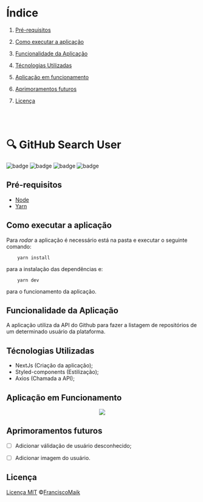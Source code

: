 # Índice
 1. [Pré-requisitos](#pré-requisitos)

 2. [Como executar a aplicação](#como-executar-a-aplicação)

 3. [Funcionalidade da Aplicação](#funcionalidade-da-aplicação)

 4. [Técnologias Utilizadas](#técnologias-utilizadas)

 5. [Aplicação em funcionamento](#aplicação-em-funcionamento)

 6. [Aprimoramentos futuros](#aprimoramentos-futuros)

 7. [Licença](#licença)

<br><br>

# 🔍 GitHub Search User
![badge](https://img.shields.io/badge/Projeto-Github%20Search%20User-%23ffa200)
![badge](https://img.shields.io/badge/Node-v14.15.1-green)
![badge](https://img.shields.io/badge/npx-v6.14.8-green)
![badge](https://img.shields.io/badge/Yarn-v1.22.5-blue)

## Pré-requisitos
- [Node](https://nodejs.org/en/)
- [Yarn](https://yarnpkg.com/)

## Como executar a aplicação
Para _rodar_ a aplicação é necessário está na pasta e executar o seguinte comando:

```shell
    yarn install
```

para a instalação das dependências e:

```shell
    yarn dev
```

para o funcionamento da aplicação.

## Funcionalidade da Aplicação
A aplicação utiliza da API do Github para fazer a listagem  de repositórios de um determinado usuário da plataforma.

## Técnologias Utilizadas
 - NextJs (Criação da aplicação);
 - Styled-components (Estilização);
 - Axios (Chamada a API);

## Aplicação em Funcionamento
<p align="center">
    <img src = "https://user-images.githubusercontent.com/20601076/133946267-896ccb2f-1938-430f-ad4f-2bfb13f492f3.png">
</p>

## Aprimoramentos futuros
 - [ ] Adicionar válidação de usuário desconhecido;
 
 - [ ] Adicionar imagem do usuário.

## Licença
[Licença MIT](https://github.com/FranciscoMaik/GitHubSearchUser/blob/main/LICENSE)  ©[FranciscoMaik](https://www.linkedin.com/in/francisco-maik-fonseca-nunes-468511184/)
